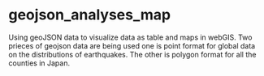 # geojson_analyses_map
Using geoJSON data to visualize data as table and maps in webGIS. Two prieces of geojson data are being used one is point format for global data on the distributions of earthquakes. The other is polygon format for all the counties in Japan.

